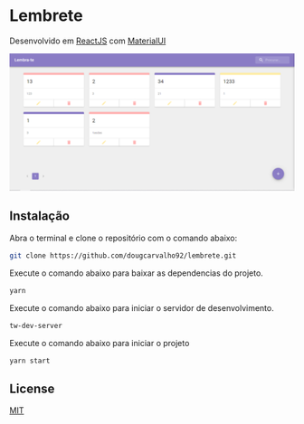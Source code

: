 # Lembrete

Desenvolvido em [ReactJS](https://pt-br.reactjs.org/) com [MaterialUI](http://material-ui.com/)

![](readme/tela.png)

## Instalação

Abra o terminal e clone o repositório com o comando abaixo:

```bash
git clone https://github.com/dougcarvalho92/lembrete.git
```
Execute o comando abaixo para baixar as dependencias do projeto.
```bash
yarn
```
Execute o comando abaixo para iniciar o servidor de desenvolvimento.
```bash
tw-dev-server
```
Execute o comando abaixo para iniciar o projeto
```bash
yarn start
```

## License
[MIT](https://choosealicense.com/licenses/mit/)

